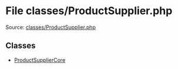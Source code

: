 File classes/ProductSupplier.php
=========

Source: [classes/ProductSupplier.php](https://github.com/PrestaShop/PrestaShop/blob/1.6.0.11/classes/ProductSupplier.php)


Classes
-------

* [ProductSupplierCore](class.ProductSupplierCore.md)

